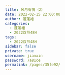 ```yaml
---
title: 风月有愧（2）
date: 2022-02-15 22:00:00
author: 蓬蓬裙
categories: 
  - 蓬蓬裙
  - 2022双节48H
tags: 
  - 2022双节48H
sidebar: false
private: true
username: jianxin
password: 7a81ce
permalink: /pages/35fe92/
---
```



